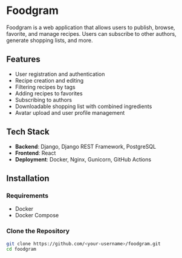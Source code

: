# Foodgram

Foodgram is a web application that allows users to publish, browse, favorite, and manage recipes. Users can subscribe to other authors, generate shopping lists, and more.

## Features

- User registration and authentication
- Recipe creation and editing
- Filtering recipes by tags
- Adding recipes to favorites
- Subscribing to authors
- Downloadable shopping list with combined ingredients
- Avatar upload and user profile management

## Tech Stack

- **Backend**: Django, Django REST Framework, PostgreSQL
- **Frontend**: React
- **Deployment**: Docker, Nginx, Gunicorn, GitHub Actions

## Installation

### Requirements

- Docker
- Docker Compose

### Clone the Repository

```bash
git clone https://github.com/<your-username>/foodgram.git
cd foodgram
